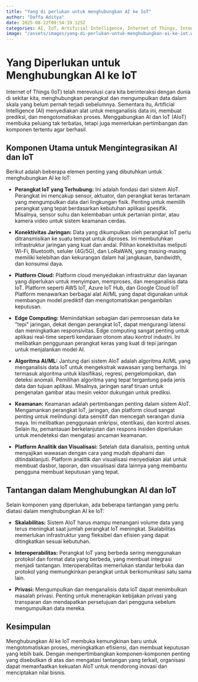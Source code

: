 ```yaml
---
title: "Yang di perlukan untuk menghubungkan AI ke IoT"
author: "Daffa Aditya"
date: 2025-08-22T09:54:19.125Z
categories: AI, IoT, Artificial Intelligence, Internet of Things, Integration
image: "/assets/images/yang-di-perlukan-untuk-menghubungkan-ai-ke-iot.webp"
---
```


# Yang Diperlukan untuk Menghubungkan AI ke IoT

Internet of Things (IoT) telah merevolusi cara kita berinteraksi dengan dunia di sekitar kita, menghubungkan perangkat dan mengumpulkan data dalam skala yang belum pernah terjadi sebelumnya. Sementara itu, Artificial Intelligence (AI) menyediakan alat untuk menganalisis data ini, membuat prediksi, dan mengotomatiskan proses. Menggabungkan AI dan IoT (AIoT) membuka peluang tak terbatas, tetapi juga memerlukan pertimbangan dan komponen tertentu agar berhasil.

## Komponen Utama untuk Mengintegrasikan AI dan IoT

Berikut adalah beberapa elemen penting yang dibutuhkan untuk menghubungkan AI ke IoT:

*   **Perangkat IoT yang Terhubung:** Ini adalah fondasi dari sistem AIoT. Perangkat ini mencakup sensor, aktuator, dan perangkat keras tertanam yang mengumpulkan data dari lingkungan fisik. Penting untuk memilih perangkat yang tepat berdasarkan kebutuhan aplikasi spesifik. Misalnya, sensor suhu dan kelembaban untuk pertanian pintar, atau kamera video untuk sistem keamanan cerdas.

*   **Konektivitas Jaringan:** Data yang dikumpulkan oleh perangkat IoT perlu ditransmisikan ke suatu tempat untuk diproses. Ini membutuhkan infrastruktur jaringan yang kuat dan andal. Pilihan konektivitas meliputi Wi-Fi, Bluetooth, seluler (4G/5G), dan LoRaWAN, yang masing-masing memiliki kelebihan dan kekurangan dalam hal jangkauan, bandwidth, dan konsumsi daya.

*   **Platform Cloud:** Platform cloud menyediakan infrastruktur dan layanan yang diperlukan untuk menyimpan, memproses, dan menganalisis data IoT. Platform seperti AWS IoT, Azure IoT Hub, dan Google Cloud IoT Platform menawarkan berbagai alat AI/ML yang dapat digunakan untuk membangun model prediktif dan mengotomatiskan pengambilan keputusan.

*   **Edge Computing:** Memindahkan sebagian dari pemrosesan data ke "tepi" jaringan, dekat dengan perangkat IoT, dapat mengurangi latensi dan meningkatkan responsivitas. Edge computing sangat penting untuk aplikasi real-time seperti kendaraan otonom atau kontrol industri. Ini melibatkan penggunaan perangkat keras yang kuat di tepi jaringan untuk menjalankan model AI.

*   **Algoritma AI/ML:** Jantung dari sistem AIoT adalah algoritma AI/ML yang menganalisis data IoT untuk mengekstrak wawasan yang berharga. Ini termasuk algoritma untuk klasifikasi, regresi, pengelompokan, dan deteksi anomali. Pemilihan algoritma yang tepat tergantung pada jenis data dan tujuan aplikasi. Misalnya, jaringan saraf tiruan untuk pengenalan gambar atau mesin vektor dukungan untuk prediksi.

*   **Keamanan:** Keamanan adalah pertimbangan penting dalam sistem AIoT. Mengamankan perangkat IoT, jaringan, dan platform cloud sangat penting untuk melindungi data sensitif dan mencegah serangan dunia maya. Ini melibatkan penggunaan enkripsi, otentikasi, dan kontrol akses. Selain itu, pemantauan berkelanjutan dan respons insiden diperlukan untuk mendeteksi dan mengatasi ancaman keamanan.

*   **Platform Analitik dan Visualisasi:** Setelah data dianalisis, penting untuk menyajikan wawasan dengan cara yang mudah dipahami dan ditindaklanjuti. Platform analitik dan visualisasi menyediakan alat untuk membuat dasbor, laporan, dan visualisasi data lainnya yang membantu pengguna membuat keputusan yang tepat.

## Tantangan dalam Menghubungkan AI dan IoT

Selain komponen yang diperlukan, ada beberapa tantangan yang perlu diatasi dalam menghubungkan AI ke IoT:

*   **Skalabilitas:** Sistem AIoT harus mampu menangani volume data yang terus meningkat saat jumlah perangkat IoT meningkat. Skalabilitas memerlukan infrastruktur yang fleksibel dan efisien yang dapat ditingkatkan sesuai kebutuhan.

*   **Interoperabilitas:** Perangkat IoT yang berbeda sering menggunakan protokol dan format data yang berbeda, yang membuat integrasi menjadi tantangan. Interoperabilitas memerlukan standar terbuka dan protokol yang memungkinkan perangkat untuk berkomunikasi satu sama lain.

*   **Privasi:** Mengumpulkan dan menganalisis data IoT dapat menimbulkan masalah privasi. Penting untuk menerapkan kebijakan privasi yang transparan dan mendapatkan persetujuan dari pengguna sebelum mengumpulkan data mereka.

## Kesimpulan

Menghubungkan AI ke IoT membuka kemungkinan baru untuk mengotomatiskan proses, meningkatkan efisiensi, dan membuat keputusan yang lebih baik. Dengan mempertimbangkan komponen-komponen penting yang disebutkan di atas dan mengatasi tantangan yang terkait, organisasi dapat memanfaatkan kekuatan AIoT untuk mendorong inovasi dan menciptakan nilai bisnis.
